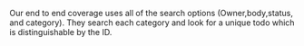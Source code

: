Our end to end coverage uses all of the search options (Owner,body,status, and category). They search each category and look for a unique todo which is distinguishable by the ID. 
